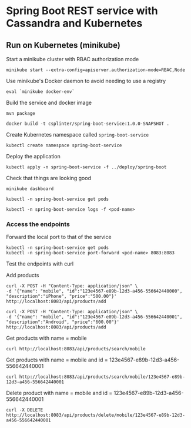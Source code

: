 # Spring Boot REST service with Cassandra and Kubernetes

## Run on Kubernetes (minikube)

Start a minikube cluster with RBAC authorization mode
```
minikube start --extra-config=apiserver.authorization-mode=RBAC,Node
```

Use minikube's Docker daemon to avoid needing to use a registry
```
eval `minikube docker-env`
```

Build the service and docker image
```
mvn package
```
```
docker build -t csplinter/spring-boot-service:1.0.0-SNAPSHOT .
```

Create Kubernetes namespace called `spring-boot-service`
```
kubectl create namespace spring-boot-service
```

Deploy the application
```
kubectl apply -n spring-boot-service -f ../deploy/spring-boot
```

Check that things are looking good
```
minikube dashboard
```

```
kubectl -n spring-boot-service get pods
```

```
kubectl -n spring-boot-service logs -f <pod-name>
```

### Access the endpoints

Forward the local port to that of the service
```
kubectl -n spring-boot-service get pods
kubectl -n spring-boot-service port-forward <pod-name> 8083:8083
```

Test the endpoints with curl

Add products
```
curl -X POST -H "Content-Type: application/json" \
-d '{"name": "mobile", "id":"123e4567-e89b-12d3-a456-556642440000", "description":"iPhone", "price":"500.00"}' http://localhost:8083/api/products/add

curl -X POST -H "Content-Type: application/json" \
-d '{"name": "mobile", "id":"123e4567-e89b-12d3-a456-556642440001", "description":"Android", "price":"600.00"}' http://localhost:8083/api/products/add
```

Get products with name = mobile
```
curl http://localhost:8083/api/products/search/mobile
```

Get products with name = mobile and id = 123e4567-e89b-12d3-a456-556642440001
```
curl http://localhost:8083/api/products/search/mobile/123e4567-e89b-12d3-a456-556642440001
```

Delete product with name = mobile and id = 123e4567-e89b-12d3-a456-556642440001
```
curl -X DELETE http://localhost:8083/api/products/delete/mobile/123e4567-e89b-12d3-a456-556642440001
```